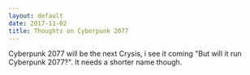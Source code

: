 ```yaml
---
layout: default
date: 2017-11-02
title: Thoughts on Cyberpunk 2077
---
```


Cyberpunk 2077 will be the next Crysis, i see it coming "But will it run Cyberpunk 2077?".
It needs a shorter name though.
